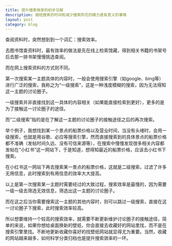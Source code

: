 ```yaml
---
title: 提升搜索效率的初步见解
description: 缩短搜索的时间和减少搜索所花的精力是有意义的事情
layout: post
category: blog
---
```



查阅资料时，突然想到到一个词汇：搜索效率。

去图书馆查资料时，最有效率的做法是先在线上检索馆藏，得到相关书籍的书架号后去那一排书架慢慢挑选查阅。

而在网上搜索资料的方式则不同。

第一次搜索某一主题具体的内容时，一般会使用搜索引擎（如google、bing等）进行广泛的搜索，我称之为“一级搜索”，这是一种浅度模糊的搜索，因为无法得知这一主题的讨论圈子。

一级搜索并非直接找到这一具体的内容相关（如果能直接检索到更好），更多的是为了接触这一讨论圈子的途径。

而“二级搜索”指的是在了解这一主题的讨论圈子的接触途径之后的再次搜索。

举个例子，我想找到某一个景点的船票价格以及营业时间，当没有头绪时，会用一级搜索，也就是用谷歌、必应等搜索引擎，然而直接搜索到的具体景点的船票价格都不准确（发帖时间久远、没有可信来源等），在搜索中慢慢发现很多相关内容都发帖在“小红书”这一网站下，于是知道，想得知最近的船票价格，应该去小红书下搜索。

在小红书这一网站下再去搜索某一景点的船票价格，这就是二级搜索，过滤了许多无用信息，此时搜索到有用信息的效率大大提高。

以上是第一次搜索某一主题时需要经过的大致过程，搜索效率是最慢的，因为需要一级一级去筛选无效信息，筛选出这一主题的讨论圈子。

而在这之后当你需要搜索这一主题的其他内容时，则可以跳过一级搜索，直接在这一讨论圈子下搜索，此时搜索效率较高。

所以想要维持一个较高的搜索效率，就需要不断更新维护讨论圈子的接触途径，简单的来说，如果你想给桌面换新的壁纸，你会直接去收藏好的网站里找，而不是在搜索引擎里找。不断地更新收藏你喜好的找壁纸网站就显得尤为重要。当然，收藏的网站越来越多，如何科学分类归档也是提升搜索效率的一环。
